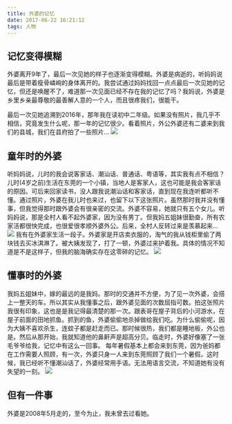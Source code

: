 ```yaml
---
title: 外婆的记忆
date: 2017-06-22 16:21:12
tags: 人物
---
```

## 记忆变得模糊
外婆离开9年了，最后一次见她的样子也逐渐变得模糊。外婆是病逝的，听妈妈说最后是带着瘦骨嶙峋的身体离开的。我尝试通过妈妈找回一点点最后一次见她的记忆，但还是唤醒不了，难道那一次见面已经不存在我的记忆了吗？我妈说，外婆是乡里乡亲最尊敬的最善解人意的一个人，而且很疼我们，很能干。
<!-- more -->
最后一次见她追溯到2016年，那年我在读初中二年级。如果没有照片，我几乎不相信，究竟发生什么呢，那一年的记忆很少。看着照片，外公外婆还有二婆来到我们的县城，我们在县府拍了一些照片...
![](http://image.robinchan.cn/grandma_fogang.jpg)
## 童年时的外婆
听妈妈说，儿时的我会说客家话、潮汕话、普通话、粤语等，其实我有点不相信？儿时(4岁之前)生活在东莞的一个小镇，当地人是客家人，这也可能是我会客家话的原因。可后来回家读书，没人跟我说潮汕话和客家话，直到现在我连听都听不懂。通过照片，外婆在我儿时也来过，也留下以下这张照片。虽然那时我并没有懂事，但我觉得那时跟外婆会有很亲密的交流。外婆不容易，她就只有五个女儿。听妈妈说，那是全村人看不起外婆家，因为没有男丁。但我妈五姐妹很勤奋，所有农家活都很快完成，也很爱很孝顺外婆外公。后来，全村人反转过来是羡慕起来...
![](http://image.robinchan.cn/grandma_childhood.jpg)
我有在外婆家生活一段子。外婆家是开店卖衣服的，淘气的我从钱柜里偷了两块钱去买冰淇淋了。被大姨发现了，打了一顿，外婆过来护着我。具体的情况不知道是不是这样子，但我的脑海确实存在这零碎的记忆。
![](http://image.robinchan.cn/grandma_qingxi.jpg)
## 懂事时的外婆
我妈五姐妹中，嫁的最远的是我妈。那时的交通并不方便，为了见一次外婆，会搭上一整天的车。所以其实从我懂事之后，跟外婆见面的次数屈指可数。拍这张照片我很有印象，这也是是我记得最清楚的那一次。跟表哥在屋子背后的小河游水，在屋子前面的田地抓鱼。抓到的鱼，外婆偷偷地杀掉做给我们吃。为什么偷偷呢，因为大姨不喜欢杀生，连蚊子都是赶走而已。那时候很热，我们都是睡地板，外公也是。然后从那开始，我就知道他的鼻鼾声是超高分贝。临走时，外婆好像塞了一张毛爷爷给我，记忆中有这么一回事。
每年暑假基本上都会来到东莞，因为爸妈都在工作需要人照顾，有一次，外婆只身一人来到东莞照顾了我们一个暑假。这时候，我已经听不懂潮汕话了，外婆经常用手语。无法用语言交流，不知道她有没有失望的一刻。
![](http://image.robinchan.cn/grandma_home.jpg)
## 但有一件事
外婆是2008年5月走的，至今为止，我未曾去过看她。





